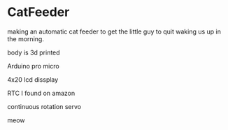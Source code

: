 # CatFeeder
making an automatic cat feeder to get the little guy to quit waking us up in the morning.

body is 3d printed

Arduino pro micro

4x20 lcd dissplay

RTC I found on amazon

continuous rotation servo

meow
